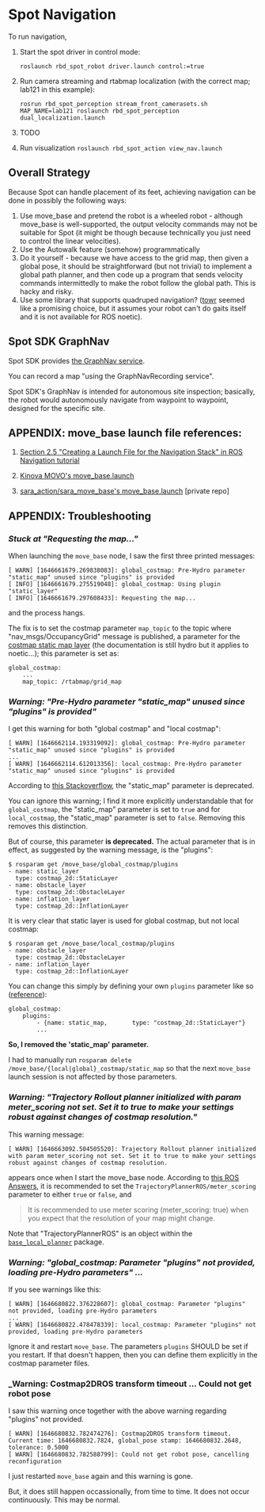 # Spot Navigation

To run navigation,

1. Start the spot driver in control mode:

   `roslaunch rbd_spot_robot driver.launch control:=true`

2. Run camera streaming and rtabmap localization (with the correct map; lab121 in this example):

   ```
   rosrun rbd_spot_perception stream_front_camerasets.sh
   MAP_NAME=lab121 roslaunch rbd_spot_perception dual_localization.launch
   ```

3. TODO


4. Run visualization `roslaunch rbd_spot_action view_nav.launch`




## Overall Strategy

Because Spot can handle placement of its feet, achieving navigation can be done in possibly the following ways:

1. Use move_base and pretend the robot is a wheeled robot - although move_base is well-supported, the output velocity commands may not be suitable for Spot (it might be though because technically you just need to control the linear velocities).
2. Use the Autowalk feature (somehow) programmatically
3. Do it yourself - because we have access to the grid map, then given a global pose, it should be straightforward (but not trivial) to implement a global
   path planner, and then code up a program that sends velocity commands intermittedly to make the robot follow the global path. This is hacky and risky.
4. Use some library that supports quadruped navigation? ([towr](http://wiki.ros.org/towr) seemed like a promising choice, but it assumes your robot can't do
   gaits itself and it is not available for ROS noetic).


## Spot SDK GraphNav

Spot SDK provides [the GraphNav service](https://dev.bostondynamics.com/docs/concepts/autonomy/graphnav_service).

You can record a map "using the GraphNavRecording service".


Spot SDK's GraphNav is intended for autonomous site inspection;
basically, the robot would autonomously navigate from waypoint
to waypoint, designed for the specific site.


## APPENDIX: move_base launch file references:

1. [Section 2.5 "Creating a Launch File for the Navigation Stack" in ROS Navigation tutorial](http://wiki.ros.org/navigation/Tutorials/RobotSetup)

2. [Kinova MOVO's move_base.launch](https://github.com/Kinovarobotics/kinova-movo/blob/master/movo_demos/launch/nav/move_base.launch)

3. [sara_action/sara_move_base's move_base.launch](https://github.com/zkytony/sara_actions/blob/master/sara_move_base/launch/move_base.launch) [private repo]


## APPENDIX: Troubleshooting

### _Stuck at "Requesting the map..."_

When launching the `move_base` node, I saw the first three printed messages:
```
[ WARN] [1646661679.269838083]: global_costmap: Pre-Hydro parameter "static_map" unused since "plugins" is provided
[ INFO] [1646661679.275519048]: global_costmap: Using plugin "static_layer"
[ INFO] [1646661679.297608433]: Requesting the map...
```
and the process hangs.

The fix is to set the costmap parameter `map_topic` to the topic where
"nav_msgs/OccupancyGrid" message is published, a parameter for the [costmap
static map layer](http://wiki.ros.org/costmap_2d/hydro/staticmap) (the
documentation is still hydro but it applies to noetic...); this parameter is
set as:
```
global_costmap:
    ...
    map_topic: /rtabmap/grid_map
```

### _Warning: "Pre-Hydro parameter "static_map" unused since "plugins" is provided"_

I get this warning for both "global costmap" and "local costmap":
```
[ WARN] [1646662114.193319092]: global_costmap: Pre-Hydro parameter "static_map" unused since "plugins" is provided
...
[ WARN] [1646662114.612013356]: local_costmap: Pre-Hydro parameter "static_map" unused since "plugins" is provided
```
According to [this Stackoverflow](https://stackoverflow.com/a/61363290/2893053),
the "static_map" parameter is deprecated.

You can ignore this warning; I find it more explicitly understandable that for
`global_costmap`, the "static_map" parameter is set to `true` and for
`local_costmap`, the "static_map" parameter is set to `false`. Removing
this removes this distinction.


But of course, this parameter **is deprecated.** The actual parameter that
is in effect, as suggested by the warning message, is the "plugins":
```
$ rosparam get /move_base/global_costmap/plugins
- name: static_layer
  type: costmap_2d::StaticLayer
- name: obstacle_layer
  type: costmap_2d::ObstacleLayer
- name: inflation_layer
  type: costmap_2d::InflationLayer
```
It is very clear that static layer is used for global costmap, but not local costmap:
```
$ rosparam get /move_base/local_costmap/plugins
- name: obstacle_layer
  type: costmap_2d::ObstacleLayer
- name: inflation_layer
  type: costmap_2d::InflationLayer
```
You can change this simply by defining your own `plugins` parameter like so ([reference](http://wiki.ros.org/costmap_2d/Tutorials/Configuring%20Layered%20Costmaps)):
```
global_costmap:
    plugins:
        - {name: static_map,       type: "costmap_2d::StaticLayer"}
        ...
```

**So, I removed the 'static_map' parameter.**

I had to manually run `rosparam delete /move_base/{local|global}_costmap/static_map`
so that the next `move_base` launch session is not affected by those parameters.


### _Warning: "Trajectory Rollout planner initialized with param meter_scoring not set. Set it to true to make your settings robust against changes of costmap resolution."_
This warning message:
```
[ WARN] [1646663092.504505520]: Trajectory Rollout planner initialized with param meter_scoring not set. Set it to true to make your settings robust against changes of costmap resolution.
```
appears once when I start the move_base node.
According to [this ROS Answers](https://answers.ros.org/question/188847/hydro-error-in-move_baselaunch/),
it is recommended to set the `TrajectoryPlannerROS/meter_scoring` parameter to either `true` or `false`, and
>It is recommended to use meter scoring (meter_scoring: true) when you expect that the resolution of your map might change.


Note that "TrajectoryPlannerROS" is an object within the [`base_local_planner`](http://wiki.ros.org/base_local_planner#TrajectoryPlannerROS) package.


### _Warning: "global_costmap: Parameter "plugins" not provided, loading pre-Hydro parameters" ..._
If you see warnings like this:
```
[ WARN] [1646680822.376228607]: global_costmap: Parameter "plugins" not provided, loading pre-Hydro parameters
...
[ WARN] [1646680822.478478339]: local_costmap: Parameter "plugins" not provided, loading pre-Hydro parameters
```
Ignore it and restart `move_base`. The parameters `plugins` SHOULD be set if you restart.
If that doesn't happen, then you can define them explicitly in the
costmap parameter files.


### _Warning: Costmap2DROS transform timeout ... Could not get robot pose
I saw this warning once together with the above warning regarding "plugins" not provided.
```
[ WARN] [1646680832.782474276]: Costmap2DROS transform timeout. Current time: 1646680832.7824, global_pose stamp: 1646680832.2648, tolerance: 0.5000
[ WARN] [1646680832.782588799]: Could not get robot pose, cancelling reconfiguration
```
I just restarted `move_base` again and this warning is gone.

But, it does still happen occassionally, from time to time. It does not occur
continuously. This may be normal.

